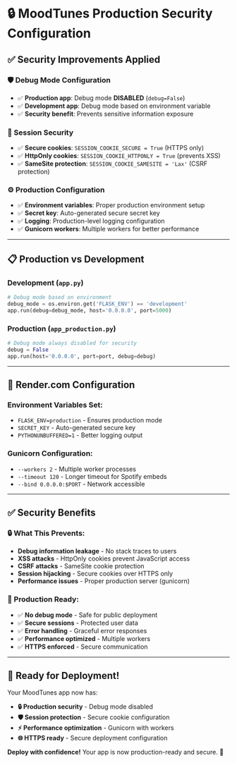 # 🔒 MoodTunes Production Security Configuration

## ✅ Security Improvements Applied

### **🛡️ Debug Mode Configuration**
- ✅ **Production app**: Debug mode **DISABLED** (`debug=False`)
- ✅ **Development app**: Debug mode based on environment variable
- ✅ **Security benefit**: Prevents sensitive information exposure

### **🔐 Session Security**
- ✅ **Secure cookies**: `SESSION_COOKIE_SECURE = True` (HTTPS only)
- ✅ **HttpOnly cookies**: `SESSION_COOKIE_HTTPONLY = True` (prevents XSS)
- ✅ **SameSite protection**: `SESSION_COOKIE_SAMESITE = 'Lax'` (CSRF protection)

### **⚙️ Production Configuration**
- ✅ **Environment variables**: Proper production environment setup
- ✅ **Secret key**: Auto-generated secure secret key
- ✅ **Logging**: Production-level logging configuration
- ✅ **Gunicorn workers**: Multiple workers for better performance

---

## 📋 Production vs Development

### **Development (`app.py`)**
```python
# Debug mode based on environment
debug_mode = os.environ.get('FLASK_ENV') == 'development'
app.run(debug=debug_mode, host='0.0.0.0', port=5000)
```

### **Production (`app_production.py`)**
```python
# Debug mode always disabled for security
debug = False
app.run(host='0.0.0.0', port=port, debug=debug)
```

---

## 🚀 Render.com Configuration

### **Environment Variables Set:**
- `FLASK_ENV=production` - Ensures production mode
- `SECRET_KEY` - Auto-generated secure key
- `PYTHONUNBUFFERED=1` - Better logging output

### **Gunicorn Configuration:**
- `--workers 2` - Multiple worker processes
- `--timeout 120` - Longer timeout for Spotify embeds
- `--bind 0.0.0.0:$PORT` - Network accessible

---

## ✅ Security Benefits

### **🔒 What This Prevents:**
- **Debug information leakage** - No stack traces to users
- **XSS attacks** - HttpOnly cookies prevent JavaScript access
- **CSRF attacks** - SameSite cookie protection
- **Session hijacking** - Secure cookies over HTTPS only
- **Performance issues** - Proper production server (gunicorn)

### **🎯 Production Ready:**
- ✅ **No debug mode** - Safe for public deployment
- ✅ **Secure sessions** - Protected user data
- ✅ **Error handling** - Graceful error responses
- ✅ **Performance optimized** - Multiple workers
- ✅ **HTTPS enforced** - Secure communication

---

## 🎵 Ready for Deployment!

Your MoodTunes app now has:
- **🔒 Production security** - Debug mode disabled
- **🛡️ Session protection** - Secure cookie configuration  
- **⚡ Performance optimization** - Gunicorn with workers
- **🌐 HTTPS ready** - Secure deployment configuration

**Deploy with confidence!** Your app is now production-ready and secure. 🚀